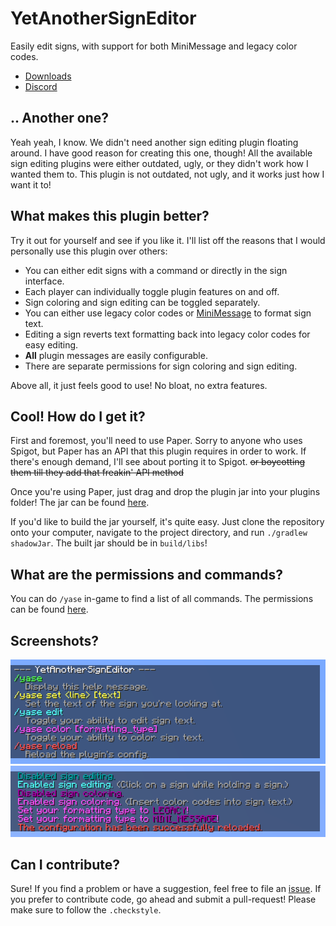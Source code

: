 # YetAnotherSignEditor
Easily edit signs, with support for both MiniMessage and legacy color codes.

* [Downloads](https://github.com/TehBrian/YetAnotherSignEditor/releases)
* [Discord](https://chat.tehbrian.xyz)

## .. Another one?
Yeah yeah, I know. We didn't need another sign editing plugin floating around. I
have good reason for creating this one, though! All the available sign editing
plugins were either outdated, ugly, or they didn't work how I wanted them to.
This plugin is not outdated, not ugly, and it works just how I want it to!

## What makes this plugin better?
Try it out for yourself and see if you like it. I'll list off the reasons that I
would personally use this plugin over others:

* You can either edit signs with a command or directly in the sign interface.
* Each player can individually toggle plugin features on and off.
* Sign coloring and sign editing can be toggled separately.
* You can either use legacy color codes or [MiniMessage][MiniMessage] to format
  sign text.
* Editing a sign reverts text formatting back into legacy color codes for easy
  editing.
* **All** plugin messages are easily configurable.
* There are separate permissions for sign coloring and sign editing.

Above all, it just feels good to use! No bloat, no extra features.

[MiniMessage]: https://docs.adventure.kyori.net/minimessage.html

## Cool! How do I get it?
First and foremost, you'll need to use Paper. Sorry to anyone who uses Spigot,
but Paper has an API that this plugin requires in order to work. If there's
enough demand, I'll see about porting it to Spigot. ~~or boycotting them till
they add that freakin' API method~~

Once you're using Paper, just drag and drop the plugin jar into your plugins
folder! The jar can be found [here][releases].

[releases]: https://github.com/TehBrian/YetAnotherSignEditor/releases

If you'd like to build the jar yourself, it's quite easy. Just clone the
repository onto your computer, navigate to the project directory, and
run `./gradlew shadowJar`. The built jar should be in `build/libs`!

## What are the permissions and commands?
You can do `/yase` in-game to find a list of all commands. The permissions can
be found [here][plugin.yml].

[plugin.yml]: https://github.com/TehBrian/YetAnotherSignEditor/blob/master/src/main/resources/plugin.yml

## Screenshots?
![help menu](images/help-menu.png)
![commands](images/commands.png)

## Can I contribute?
Sure! If you find a problem or have a suggestion, feel free to file
an [issue](https://github.com/TehBrian/YetAnotherSignEditor/issues). If you
prefer to contribute code, go ahead and submit a pull-request! Please make sure
to follow the `.checkstyle`.
